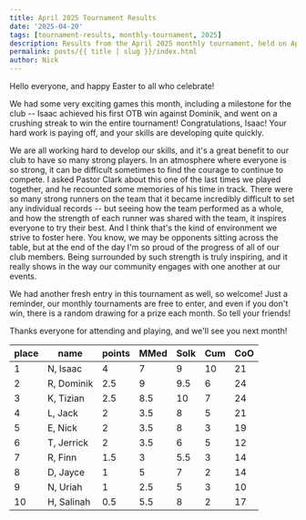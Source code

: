 ```yaml
---
title: April 2025 Tournament Results
date: '2025-04-20'
tags: [tournament-results, monthly-tournament, 2025]
description: Results from the April 2025 monthly tournament, held on April 15th 2025 in Breckenridge MN
permalink: posts/{{ title | slug }}/index.html
author: Nick
---
```


Hello everyone, and happy Easter to all who celebrate!

We had some very exciting games this month, including a milestone for the club -- Isaac achieved his first OTB win against Dominik, and went on a crushing streak to win the entire tournament! Congratulations, Isaac! Your hard work is paying off, and your skills are developing quite quickly.

We are all working hard to develop our skills, and it's a great benefit to our club to have so many strong players. In an atmosphere where everyone is so strong, it can be difficult sometimes to find the courage to continue to compete. I asked Pastor Clark about this one of the last times we played together, and he recounted some memories of his time in track. There were so many strong runners on the team that it became incredibly difficult to set any individual records -- but seeing how the team performed as a whole, and how the strength of each runner was shared with the team, it inspires everyone to try their best. And I think that's the kind of environment we strive to foster here. You know, we may be opponents sitting across the table, but at the end of the day I'm so proud of the progress of all of our club members. Being surrounded by such strength is truly inspiring, and it really shows in the way our community engages with one another at our events.

We had another fresh entry in this tournament as well, so welcome! Just a reminder, our monthly tournaments are free to enter, and even if you don't win, there is a random drawing for a prize each month. So tell your friends!

Thanks everyone for attending and playing, and we'll see you next month!

| place	    | name	     | points   | MMed  | Solk  | Cum   | CoO   |
| -----	    | ---------  | -------  | ----- | ----- | ---   | ----- |
| 1 		| N, Isaac   | 4        | 7     | 9   	| 10	| 21   	|
| 2 		| R, Dominik | 2.5      | 9     | 9.5 	| 6 	| 24   	|
| 3 		| K, Tizian  | 2.5	    | 8.5   | 10    | 7 	| 24   	|
| 4 		| L, Jack    | 2        | 3.5   | 8     | 5     | 21    |
| 5 		| E, Nick    | 2        | 3.5   | 8     | 3     | 19   	|
| 6 		| T, Jerrick | 2   	    | 3.5 	| 6     | 5     | 12    |
| 7 		| R, Finn    | 1.5 	    | 3   	| 5.5   | 3     | 14    |
| 8 		| D, Jayce   | 1   	    | 5   	| 7     | 2     | 14   	|
| 9 		| N, Uriah   | 1   	    | 2.5 	| 5     | 3 	| 10   	|
| 10		| H, Salinah | 0.5      | 5.5   | 8     | 2     | 17    |
